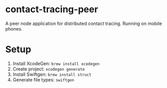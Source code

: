 # contact-tracing-peer
A peer node application for distributed contact tracing. Running on mobile phones.

# Setup
1. Install XcodeGen: `brew install xcodegen`
2. Create project: `xcodegen generate`
1. Install Swiftgen: `brew install struct`
2. Generate file types: `swiftgen`
